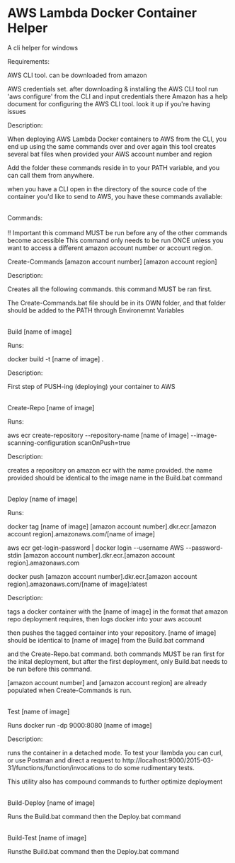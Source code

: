 # AWS Lambda Docker Container Helper
 A cli helper for windows

 Requirements:
 
  AWS CLI tool. can be downloaded from amazon
  
  AWS credentials set. after downloading & installing the AWS CLI tool run 'aws configure' from the CLI and input credentials there
  Amazon has a help document for configuring the AWS CLI tool. look it up if you're having issues

 Description:
 
  When deploying AWS Lambda Docker containers to AWS from the CLI, you end up using the same commands over and over again
  this tool creates several bat files when provided your AWS account number and region
  
  Add the folder these commands reside in to your PATH variable, and you can call them from anywhere.
  
  when you have a CLI open in the directory of the source code of the container you'd like to send to AWS, you have these commands avaliable:
 
 <br>
 Commands:

 <br>
 <br>
  !! Important this command MUST be run before any of the other commands become accessible
      This command only needs to be run ONCE unless you want to access a different amazon account number or account region.
  
  Create-Commands [amazon account number] [amazon account region]
  
  Description:
  
   Creates all the following commands. this command MUST be ran first.
   
   The Create-Commands.bat file should be in its OWN folder, and that folder should be added to the PATH through Environemnt Variables

  <br>
  Build [name of image]
  
  Runs:
  
   docker build -t [name of image] .
   
  Description: 
  
   First step of PUSH-ing (deploying) your container to AWS


  <br>
  Create-Repo [name of image]
  
  Runs:
  
   aws ecr create-repository --repository-name [name of image] --image-scanning-configuration scanOnPush=true
   
  Description:
  
   creates a repository on amazon ecr with the name provided. the name provided should be identical to the image name in the Build.bat command
   

  <br>
  Deploy [name of image]
  
  Runs:
  
   docker tag [name of image] [amazon account number].dkr.ecr.[amazon account region].amazonaws.com/[name of image]
   
   aws ecr get-login-password | docker login --username AWS --password-stdin [amazon account number].dkr.ecr.[amazon account region].amazonaws.com
   
   docker push [amazon account number].dkr.ecr.[amazon account region].amazonaws.com/[name of image]:latest
   
  Description:
  
   tags a docker container with the [name of image] in the format that amazon repo deployment requires, then logs docker into your aws account
   
   then pushes the tagged container into your repository. [name of image] should be identical to [name of image] from the Build.bat command
   
   and the Create-Repo.bat command. both commands MUST be ran first for the inital deployment, but after the first deployment, only Build.bat needs to
   be run before this command.
   
   [amazon account number] and [amazon account region] are already populated when Create-Commands is run.
   
  <br>
  Test [name of image]
  
  Runs docker run -dp 9000:8080 [name of image]
  
  Description:
  
   runs the container in a detached mode. To test your llambda you can curl, or use Postman and direct a request to
   http://localhost:9000/2015-03-31/functions/function/invocations to do some rudimentary tests.
   

 This utility also has compound commands to further optimize deployment
 
   <br>
  Build-Deploy [name of image]
  
  Runs the Build.bat command then the Deploy.bat command

  <br>
  Build-Test [name of image]
  
  Runsthe Build.bat command then the Deploy.bat command  
